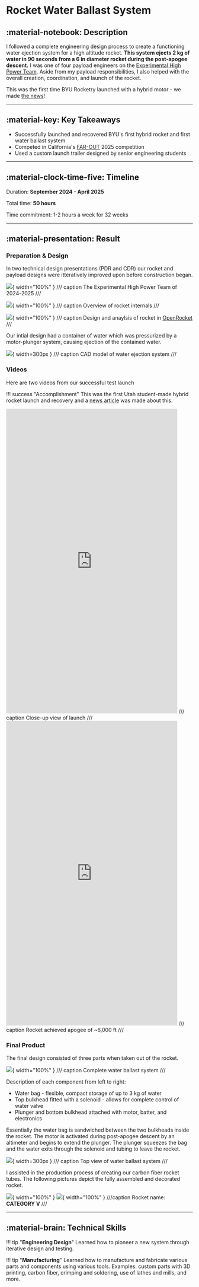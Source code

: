 # Rocket Water Ballast System

## :material-notebook: Description

I followed a complete engineering design process to create a functioning water ejection system for a high altitude rocket. **This system ejects 2 kg of water in 90 seconds from a 6 in diameter rocket during the post-apogee descent.** I was one of four payload engineers on the [Experimental High Power Team](https://rocketry.byu.edu/junior-high-power-team). Aside from my payload responsibilities, I also helped with the overall creation, coordination, and launch of the rocket. 

This was the first time BYU Rocketry launched with a hybrid motor - we made [the news](https://www.ksl.com/article/51303782/byu-rocketry-club-reaches-new-heights-with-historic-launch-recovery-of-hybrid-rocket)!

***

## :material-key: Key Takeaways

- Successfully launched and recovered BYU's first hybrid rocket and first water ballast system
- Competed in California's [FAR-OUT](https://www.faroutlaunch.org/) 2025 competition
- Used a custom launch trailer designed by senior engineering students

***

## :material-clock-time-five: Timeline

Duration: **September 2024 - April 2025**

Total time: **50 hours**

Time commitment: 1-2 hours a week for 32 weeks

***

## :material-presentation: Result

### Preparation & Design

In two technical design presentations (PDR and CDR) our rocket and payload designs were itteratively improved upon before construction began.

![](assets/water-ballast/Water1.jpg){ width="100%" }
/// caption
The Experimental High Power Team of 2024-2025 
///

![](assets/water-ballast/Water2.png){ width="100%" }
/// caption
Overview of rocket internals
///

![](assets/water-ballast/Water3.png){ width="100%" }
/// caption
Design and anaylsis of rocket in [OpenRocket](https://openrocket.info/)
///

Our intial design had a container of water which was pressurized by a motor-plunger system, causing ejection of the contained water.

![](assets/water-ballast/Water4.png){ width=300px }
/// caption
CAD model of water ejection system
///

### Videos

Here are two videos from our successful test launch 

!!! success "Accomplishment"
    This was the first Utah student-made hybrid rocket launch and recovery and a [news article](https://www.ksl.com/article/51303782/byu-rocketry-club-reaches-new-heights-with-historic-launch-recovery-of-hybrid-rocket) was made about this.

<iframe width="462" height="822" src="https://www.youtube.com/embed/lLpFiryUqTQ" title="EHPT 4/5/25" frameborder="0" allow="accelerometer; autoplay; clipboard-write; encrypted-media; gyroscope; picture-in-picture; web-share" referrerpolicy="strict-origin-when-cross-origin" allowfullscreen></iframe>
/// caption
Close-up view of launch
///

<iframe width="462" height="822" src="https://www.youtube.com/embed/VkSoiQ7n1To" title="EHPT 4/5/25" frameborder="0" allow="accelerometer; autoplay; clipboard-write; encrypted-media; gyroscope; picture-in-picture; web-share" referrerpolicy="strict-origin-when-cross-origin" allowfullscreen></iframe>
/// caption
Rocket achieved apogee of ~6,000 ft 
///

### Final Product

The final design consisted of three parts when taken out of the rocket.

![](assets/water-ballast/Water6.jpg){ width="100%" }
/// caption
Complete water ballast system
/// 

Description of each component from left to right: 

- Water bag - flexible, compact storage of up to 3 kg of water
- Top bulkhead fitted with a solenoid - allows for complete control of water valve
- Plunger and bottom bulkhead attached with motor, batter, and electronics

Essentially the water bag is sandwiched between the two bulkheads inside the rocket. The motor is activated during post-apogee descent by an altimeter and begins to extend the plunger. The plunger squeezes the bag and the water exits through the solenoid and tubing to leave the rocket.

![](assets/water-ballast/Water5.jpg){ width=300px }
/// caption 
Top view of water ballast system
///

I assisted in the production process of creating our carbon fiber rocket tubes. The following pictures depict the fully assembled and decorated rocket.

![](assets/water-ballast/Water7.PNG){ width="100%" }
![](assets/water-ballast/Water8.PNG){ width="100%" }
///caption
Rocket name: **CATEGORY V**
///

***

## :material-brain: Technical Skills

!!! tip "**Engineering Design**"
    Learned how to pioneer a new system through iterative design and testing.

!!! tip "**Manufacturing**"
    Learned how to manufacture and fabricate various parts and components using various tools. Examples: custom parts with 3D printing, carbon fiber, crimping and soldering, use of lathes and mills, and more.
